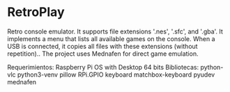 # RetroPlay
Retro console emulator. It supports file extensions '.nes', '.sfc', and '.gba'. It implements a menu that lists all available games on the console. When a USB is connected, it copies all files with these extensions (without repetition).. The project uses Mednafen for direct game emulation.

Requerimientos:
Raspberry Pi OS with Desktop 64 bits
Bibliotecas: 
python-vlc
python3-venv
pillow 
RPi.GPIO
keyboard
matchbox-keyboard
pyudev
mednafen
